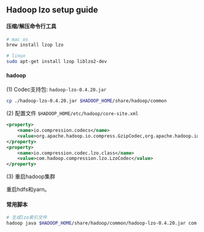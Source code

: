 ## Hadoop lzo setup guide

#### 压缩/解压命令行工具

```bash
# mac os
brew install lzop lzo

# linux
sudo apt-get install lzop liblzo2-dev
```

#### hadoop

(1) Codec支持包: `hadoop-lzo-0.4.20.jar`

```bash
cp ./hadoop-lzo-0.4.20.jar $HADOOP_HOME/share/hadoop/common
```

(2) 配置文件 `$HADOOP_HOME/etc/hadoop/core-site.xml`

```xml
<property>
    <name>io.compression.codecs</name>
    <value>org.apache.hadoop.io.compress.GzipCodec,org.apache.hadoop.io.compress.DefaultCodec,org.apache.hadoop.io.compress.BZip2Codec,org.apache.hadoop.io.compress.SnappyCodec,com.hadoop.compression.lzo.LzoCodec,com.hadoop.compression.lzo.LzopCodec</value>
</property>
<property>
    <name>io.compression.codec.lzo.class</name>
    <value>com.hadoop.compression.lzo.LzoCodec</value>
</property>
```

(3) 重启hadoop集群

重启hdfs和yarn。

#### 常用脚本

```bash
# 生成lzo索引文件
hadoop java $HADOOP_HOME/share/hadoop/common/hadoop-lzo-0.4.20.jar com.hadoop.compression.lzo.DistributedLzoIndexer /hdfs/path/to/big_file.lzo
```
